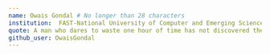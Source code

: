 ```yaml
---
name: Owais Gondal # No longer than 28 characters
institution:  FAST-National University of Computer and Emerging Sciences🚩 # no longer than 58 characters
quote: A man who dares to waste one hour of time has not discovered the value of life. # no longer than 100 characters, avoid using quotes(") to guarantee the format remains the same.
github_user: OwaisGondal
---
```

